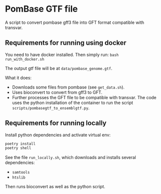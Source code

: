 # PomBase GTF file

A script to convert pombase gff3 file into GFT format compatible with transvar.

## Requirements for running using docker

You need to have docker installed. Then simply run: `bash run_with_docker.sh`

The output gtf file will be at `data/pombase_genome.gtf`.

What it does:

* Downloads some files from pombase (see `get_data.sh`).
* Uses bioconvert to convert from gff3 to GFT.
* Further processes the GFT file to be compatible with transvar. The code uses the python installation of the container to run the script `scripts/pombasegtf_to_ensemblgtf.py`.

## Requirements for running locally

Install python dependencies and activate virtual env:

```bash
poetry install
poetry shell
```

See the file `run_locally.sh`, which downloads and installs several dependencies:

* `samtools`
* `htslib`

Then runs bioconvert as well as the python script.
